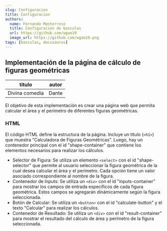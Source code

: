 ```yaml
---
slug: Configuracion
title: Configuracion
authors:
  name: Fernando Monterroso
  title: Configuracion de basculas
  url: https://github.com/wgao19
  image_url: https://github.com/wgao19.png
tags: [basculas, docusaurus]
---
```



## Implementación de la página de cálculo de figuras geométricas


|titulo|  autor|
|--|--|
| Divina comedia | Dante |
El objetivo de esta implementación es crear una página web que permita calcular el área y el perímetro de diferentes figuras geométricas.

### HTML

El código HTML define la estructura de la página. Incluye un título (`<h1>`) que muestra "Calculadora de Figuras Geométricas". Luego, hay un contenedor principal con el id "shape-container" que contiene los elementos necesarios para realizar los cálculos.

-   Selector de Figura: Se utiliza un elemento `<select>` con el id "shape-selector" que permite al usuario seleccionar la figura geométrica de la cual desea calcular el área y el perímetro. Cada opción tiene un valor asociado correspondiente al nombre de la figura.
-   Contenedor de Inputs: Se utiliza un `<div>` con el id "inputs-container" para mostrar los campos de entrada específicos de cada figura geométrica. Estos campos se agregarán dinámicamente según la figura seleccionada.
-   Botón de Calcular: Se utiliza un `<button>` con el id "calculate-button" y el texto "Calcular" para realizar los cálculos.
-   Contenedor de Resultado: Se utiliza un `<div>` con el id "result-container" para mostrar el resultado del cálculo de área y perímetro de la figura seleccionada.

